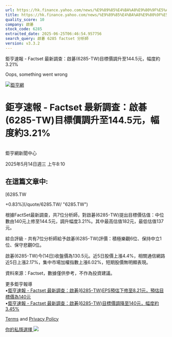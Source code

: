 ```yaml
---
url: https://hk.finance.yahoo.com/news/%E9%89%85%E4%BA%A8%E9%80%9F%E5%A0%B1-factset-%E6%9C%80%E6%96%B0%E8%AA%BF%E6%9F%A5-%E5%95%9F%E7%A2%81-6285-121023986.html
title: https://hk.finance.yahoo.com/news/%E9%89%85%E4%BA%A8%E9%80%9F%E5%A0%B1-factset-%E6%9C%80%E6%96%B0%E8
quality_score: 10
company: 啟碁
stock_code: 6285
extracted_date: 2025-06-25T06:46:54.957756
search_query: 啟碁 6285 factset 分析師
version: v3.3.2
---
```


鉅亨速報 - Factset 最新調查：啟碁(6285-TW)目標價調升至144.5元，幅度約3.21% 


Oops, something went wrong

 

[![鉅亨網](https://s.yimg.com/ny/api/res/1.2/UM5hrThmhlnSiBO4o4qlLg--/YXBwaWQ9aGlnaGxhbmRlcjt3PTE0NjtoPTQ4O2NmPXdlYnA-/https://s.yimg.com/os/creatr-uploaded-images/2020-01/147c7630-36ab-11ea-ae7c-5ee7a0016555)](http://www.cnyes.com/ "鉅亨網")

# 鉅亨速報 - Factset 最新調查：啟碁(6285-TW)目標價調升至144.5元，幅度約3.21%

![](data:image/gif;base64,R0lGODlhAQABAIAAAAAAAP///ywAAAAAAQABAAACAUwAOw==)

鉅亨網新聞中心

2025年5月14日週三 上午8:10

## 在這篇文章中:

[6285.TW

+0.83%](/quote/6285.TW/ "6285.TW")

根據FactSet最新調查，共7位分析師，對啟碁(6285-TW)提出目標價估值：中位數由140元上修至144.5元，調升幅度3.21%。其中最高估值182元，最低估值137元。

綜合評級 - 共有7位分析師給予啟碁(6285-TW)評價：積極樂觀6位、保持中立1位、保守悲觀0位。

啟碁(6285-TW)今(14日)收盤價為130.5元。近5日股價上漲4.4%，相關通信網路近5日上漲2.17%，集中市場加權指數上漲6.02%，短期股價無明顯表現。

資料來源：Factset，數據僅供參考，不作為投資建議。

更多鉅亨報導  
•[鉅亨速報 - Factset 最新調查：啟碁(6285-TW)EPS預估下修至8.21元，預估目標價為140元](https://news.cnyes.com/news/id/5979020?utm_source=yahoo&utm_medium=RSS&utm_campaign=relate)  
•[鉅亨速報 - Factset 最新調查：啟碁(6285-TW)目標價調降至140元，幅度約3.45%](https://news.cnyes.com/news/id/5973562?utm_source=yahoo&utm_medium=RSS&utm_campaign=relate)

[Terms](https://guce.yahoo.com/terms?locale=zh-Hant-HK)  and [Privacy Policy](https://guce.yahoo.com/privacy-policy?locale=zh-Hant-HK)

[你的私隱選擇 ![](https://s.yimg.com/dv/static/siteApp/img/privacy-choice-control.png)](https://guce.yahoo.com/state-controls?locale=zh-Hant-HK&state=VA)